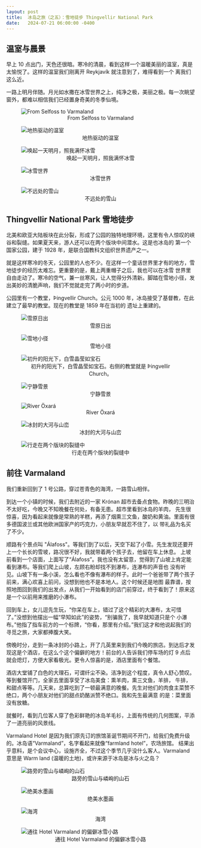 ```yaml
---
layout: post
title:  冰岛之旅（之五）：雪地徒步 Thingvellir National Park
date:   2024-07-21 06:00:00 -0400
---
```


## 温室与晨景

早上 10 点出门，天色还很暗。寒冷的清晨，看到这样一个温暖美丽的温室，真是太愉悦了。这样的温室我们刚离开 Reykjavík 就注意到了，难得看到一个
离我们这么近。

一路上明月伴随。月光如水撒在冰雪世界之上，纯净之极，美丽之极。每一次眺望窗外，都难以相信我们已经置身奇美的冬季仙境。

<figure>
  <img src="../../../assets/images/Iceland-Day5/Selfoss-to-Varmaland.png" alt="From Selfoss to Varmaland"/>
  <center><figcaption>From Selfoss to Varmaland</figcaption></center>
</figure>

<figure>
  <img src="../../../assets/images/Iceland-Day5/Green-house.jpg" alt="地热驱动的温室"/>
  <center><figcaption>地热驱动的温室</figcaption></center>
</figure>

<figure>
  <img src="../../../assets/images/Iceland-Day5/Moonlight-over-snow-mountain.jpg" alt="唤起一天明月，照我满怀冰雪"/>
  <center><figcaption>唤起一天明月，照我满怀冰雪</figcaption></center>
</figure>

<figure>
  <img src="../../../assets/images/Iceland-Day5/Morning-at-11-oclock.jpg" alt="冰雪世界"/>
  <center><figcaption>冰雪世界</figcaption></center>
</figure>

<figure>
  <img src="../../../assets/images/Iceland-Day5/Snow-mountain-under-the-white-sky.jpg" alt="不远处的雪山"/>
  <center><figcaption>不远处的雪山</figcaption></center>
</figure>


## Thingvellir National Park 雪地徒步

北美和欧亚大陆板块在此分裂，形成了公园的独特地理环境，这里有令人惊叹的峡谷和裂缝。如果夏天来，游人还可以在两个版块中间潜水。这是也冰岛的
第一个国家公园，建于 1928 年，是联合国教科文组织世界遗产之一。

就是这样寒冷的冬天，公园里的人也不少。在这样一个童话世界里才有的地方，雪地徒步的经历太难忘。更重要的是，戴上两重帽子之后，我也可以在冰雪
世界里自由走动了。寒冷的空气，兼一丝寒风，让人觉得分外清新。脚踏在雪地小径，发出美妙的清脆声响，我们不觉就走完了两小时的步道。

公园里有一个教堂，Þingvellir Church。公元 1000 年，冰岛接受了基督教，在此建立了最早的教堂。现在的教堂是 1859 年在当初的
遗址上重建的。

<figure>
  <img src="../../../assets/images/Iceland-Day5/Sunrise.jpg" alt="雪原日出"/>
  <center><figcaption>雪原日出</figcaption></center>
</figure>

<figure>
  <img src="../../../assets/images/Iceland-Day5/Hiking-on-snow.jpg" alt="雪地小径"/>
  <center><figcaption>雪地小径</figcaption></center>
</figure>

<figure>
  <img src="../../../assets/images/Iceland-Day5/Midday-sun-over-the-church.jpg" alt="初升的阳光下，白雪晶莹如宝石"/>
  <center><figcaption>初升的阳光下，白雪晶莹如宝石。右侧的教堂就是 Þingvellir Church。</figcaption></center>
</figure>

<figure>
  <img src="../../../assets/images/Iceland-Day5/Serenity.jpg" alt="宁静雪景"/>
  <center><figcaption>宁静雪景</figcaption></center>
</figure>

<figure>
  <img src="../../../assets/images/Iceland-Day5/icy-river-01.jpg" alt="River Öxará"/>
  <center><figcaption>River Öxará</figcaption></center>
</figure>

<figure>
  <img src="../../../assets/images/Iceland-Day5/icy-river-02.jpg" alt="冰封的大河与山峦"/>
  <center><figcaption>冰封的大河与山峦</figcaption></center>
</figure>

<figure>
  <img src="../../../assets/images/Iceland-Day5/Walking-in-the-fissure.jpg" alt="行走在两个版块的裂缝中"/>
  <center><figcaption>行走在两个版块的裂缝中</figcaption></center>
</figure>

## 前往 Varmaland

我们重新回到了 1 号公路，穿过苍青色的海湾，一路雪山相伴。

到达一个小镇的时候，我们去附近的一家 Krónan 超市去备点食物。昨晚的三明治不太好吃，今晚又不知晚餐在何处，有备无患。超市里看到冰岛的羊肉，
先生很惊喜，因为看起来就像是常熟的羊糕，再添了烟熏三文鱼，酸奶和黄油。里面有很多德国波兰或其他欧洲国家产的巧克力，小朋友早就忍不住了，以
带礼品为名买了不少。

顺路有个景点叫 "Álafoss"。等我们到了以后，天空下起了小雪。先生发现还要开上一个长长的雪坡，路况很不好，我就带着两个孩子去，他留在车上休息。
上坡前看到一个店面，上面写了“Álafoss”。我也没有太留意，觉得到了山坡上肯定能看到瀑布。等我们爬上山坡，左顾右盼却找不到瀑布，连瀑布的声音也
没有听见。山坡下有一条小溪，怎么看也不像有瀑布的样子。此时一个爸爸带了两个孩子前来，满心欢喜上前问，没想到他也不是本地人。这个时候还是地图
最靠谱，按照地图回到我们的出发点，从我们一开始看到的店门前穿过，终于看到了！原来这是一个以前用来推磨的小瀑布。

回到车上，女儿逗先生玩，“你呆在车上，错过了这个精彩的大瀑布，太可惜了。”没想到他摆出一幅“早知如此”的姿势，“别骗我了，我早就知道只是个
小瀑布。”他指了指车前方的一个标牌，“你看，那里有介绍。”我们这才和他说起我们的寻觅之旅，大家都捧腹大笑。

傍晚时分，走到一条冰封的小路上，开了几英里来到我们今晚的旅店。到达后才发现这是个酒店，在这么个这个偏僻的地方！前台的人告诉我们停车场的灯
9 点后就会熄灯，方便大家看极光。更令人惊喜的是，酒店里面有个餐馆。

酒店大堂铺了白色的大理石，可谓纤尘不染。洁净到这个程度，真令人舒心赞叹。等到餐馆开门，全家去里面享受了冰岛美食：熏羊肉，熏三文鱼，羊排，
牛排，和甜点等等。几天来，总算吃到了一顿最满意的晚餐。先生对他们的肉食主菜赞不绝口，两个小朋友对他们的甜点奶酪派赞不绝口。我和先生最满意
的是：菜里面没有放糖。

就餐时，看到几位客人穿了色彩鲜艳的冰岛羊毛衫，上面有传统的几何图案，平添了一道亮丽的风景线。

Varmaland Hotel 是因为我们原先订的旅馆圣诞节期间不开门，给我们免费升级的。冰岛语“Varmaland”，名字看起来就像“farmland hotel”，农场旅馆。
结果出乎意料，是个会议中心，设施齐全，不过这个季节几乎没什么客人。Varmaland 意思是 Warm land (温暖的土地)，或许来源于冰岛是冰与火之岛？

<figure>
  <img src="../../../assets/images/Iceland-Day5/snow-mountain-with-ragged-ridges.jpg" alt="路旁的雪山与嶙峋的山石"/>
  <center><figcaption>路旁的雪山与嶙峋的山石</figcaption></center>
</figure>

<figure>
  <img src="../../../assets/images/Iceland-Day5/snow-mountain-with-trees.jpg" alt="绝美水墨画"/>
  <center><figcaption>绝美水墨画</figcaption></center>
</figure>

<figure>
  <img src="../../../assets/images/Iceland-Day5/snow-mountain-along-the-coast.jpg" alt="海湾"/>
  <center><figcaption>海湾</figcaption></center>
</figure>

<figure>
  <img src="../../../assets/images/Iceland-Day5/Icy-road.jpg" alt="通往 Hotel Varmaland 的偏僻冰雪小路"/>
  <center><figcaption>通往 Hotel Varmaland 的偏僻冰雪小路</figcaption></center>
</figure>

